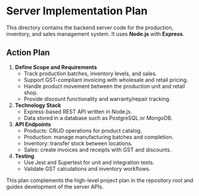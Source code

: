 # Server Implementation Plan

This directory contains the backend server code for the production, inventory,
and sales management system. It uses **Node.js** with **Express**.

## Action Plan
1. **Define Scope and Requirements**
   - Track production batches, inventory levels, and sales.
   - Support GST-compliant invoicing with wholesale and retail pricing.
   - Handle product movement between the production unit and retail shop.
   - Provide discount functionality and warranty/repair tracking.
2. **Technology Stack**
   - Express-based REST API written in Node.js.
   - Data stored in a database such as PostgreSQL or MongoDB.
3. **API Endpoints**
   - Products: CRUD operations for product catalog.
   - Production: manage manufacturing batches and completion.
   - Inventory: transfer stock between locations.
   - Sales: create invoices and receipts with GST and discounts.
4. **Testing**
   - Use Jest and Supertest for unit and integration tests.
   - Validate GST calculations and inventory workflows.

This plan complements the high-level project plan in the repository root and guides development of the server APIs.
